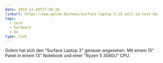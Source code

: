 ```yaml
---
date: 2019-11-28T17:58:28
linkurl: https://www.golem.de/news/surface-laptop-3-15-zoll-im-test-das-15-zoll-macbook-mit-windows-10-und-ryzen-1911-144837.html
tags:
  - tech
  - hardware
  - de
type: link
---
```

Golem hat sich den "Surface Laptop 3" genauer angesehen. Mit einem 15" Panel in einem 13" Notebook und einer "Ryzen 5 3580U" CPU.
